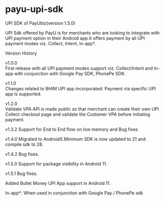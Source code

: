 # payu-upi-sdk
UPI SDK of PayUbiz(version 1.5.0)

UPI Sdk offered by PayU is for merchants who are looking to integrate with UPI payment option in their Android app.It offers payment by all UPI payment modes viz. Collect, Intent, In-app*. 

Version History 

v1.0.0  
First release with all UPI payment modes support viz. Collect/Intent and In-app with conjunction with Google Pay SDK, PhonePe SDK. 

v1.1.0  
Changes related to BHIM UPI app incorporated. 
Payment via specific UPI app is supported. 

v1.2.0  
Validate VPA API is made public so that merchant can create their own UPI Collect checkout page and validate the Customer VPA before initiating payment.

v1.3.2
Support for End to End flow on low memory and Bug fixes

v1.4.0
Migrated to AndroidX.Minimum SDK is now updated to 21 and compile sdk to 28.

v1.4.2
Bug fixes.

v1.5.0
Support for package visibility in Android 11.

v1.5.1
Bug fixes.

Added Bullet Money UPI App support in Android 11.

In-app*: When used in conjunction with Google Pay / PhonePe sdk   

